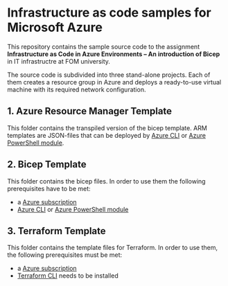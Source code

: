 # Infrastructure as code samples for Microsoft Azure

This repository contains the sample source code to the assignment **Infrastructure as Code in Azure Environments – An introduction of Bicep** in IT infrastructre at FOM university.

The source code is subdivided into three stand-alone projects. Each of them creates a resource group in Azure and deploys a ready-to-use virtual machine with its required network configuration.

## 1. Azure Resource Manager Template

This folder contains the transpiled version of the bicep template. ARM templates are JSON-files that can be deployed by [Azure CLI](https://docs.microsoft.com/en-us/cli/azure/) or [Azure PowerShell module](https://docs.microsoft.com/en-us/powershell/azure/new-azureps-module-az).

## 2. Bicep Template

This folder contains the bicep files. In order to use them the following prerequisites have to be met:
- a [Azure subscription](https://azure.microsoft.com/free/) 
- [Azure CLI](https://docs.microsoft.com/en-us/cli/azure/) or [Azure PowerShell module](https://docs.microsoft.com/en-us/powershell/azure/new-azureps-module-az) 

## 3. Terraform Template

This folder contains the template files for Terraform. In order to use them, the following prerequisites must be met:
- a [Azure subscription](https://azure.microsoft.com/free/) 
- [Terraform CLI](https://learn.hashicorp.com/tutorials/terraform/install-cli?in=terraform/azure-get-started) needs to be installed